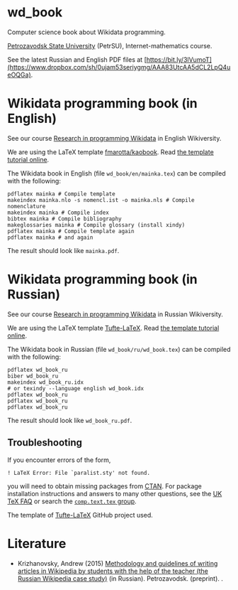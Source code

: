 wd_book
=============

Computer science book about Wikidata programming.

[Petrozavodsk State University](https://en.wikipedia.org/wiki/Petrozavodsk_State_University) (PetrSU), Internet-mathematics course.

See the latest Russian and English PDF files at [https://bit.ly/3lVumoT](https://www.dropbox.com/sh/0ujam53seriygmg/AAA83UtcAA5dCL2LpQ4ueOQGa).


# Wikidata programming book (in English)

See our course [Research in programming Wikidata](https://en.wikiversity.org/wiki/Research_in_programming_Wikidata) in English Wikiversity.

We are using the LaTeX template [fmarotta/kaobook](https://github.com/fmarotta/kaobook).
Read [the template tutorial online](https://github.com/fmarotta/kaobook/blob/master/examples/documentation/main.pdf).

The Wikidata book in English (file `wd_book/en/mainka.tex`) can be compiled with the following:

    pdflatex mainka # Compile template
    makeindex mainka.nlo -s nomencl.ist -o mainka.nls # Compile nomenclature
    makeindex mainka # Compile index
    bibtex mainka # Compile bibliography
    makeglossaries mainka # Compile glossary (install xindy)
    pdflatex mainka # Compile template again
    pdflatex mainka # and again

The result should look like `mainka.pdf`.

# Wikidata programming book (in Russian)

See our course [Research in programming Wikidata](https://ru.wikiversity.org/wiki/Программирование_Викиданных) in Russian Wikiversity.

We are using the LaTeX template [Tufte-LaTeX](https://github.com/Tufte-LaTeX/tufte-latex).
Read [the template tutorial online](https://raw.githubusercontent.com/Tufte-LaTeX/tufte-latex/master/sample-book.pdf).

The Wikidata book in Russian (file `wd_book/ru/wd_book.tex`) can be compiled with the following:

    pdflatex wd_book_ru
    biber wd_book_ru
    makeindex wd_book_ru.idx
    # or texindy --language english wd_book.idx
    pdflatex wd_book_ru
    pdflatex wd_book_ru
    pdflatex wd_book_ru

The result should look like `wd_book_ru.pdf`. 

## Troubleshooting

If you encounter errors of the form,

    ! LaTeX Error: File `paralist.sty' not found.

you will need to obtain missing packages from [CTAN](http://ctan.org).
For package installation instructions and answers to many other
questions, see the [UK TeX FAQ](http://www.tex.ac.uk/faq/) or search the [`comp.text.tex` group](http://groups.google.com/group/comp.text.tex).

The template of [Tufte-LaTeX](https://github.com/Tufte-LaTeX/tufte-latex) GitHub project used.

# Literature

   * Krizhanovsky, Andrew (2015) [Methodology and guidelines of writing articles in Wikipedia by students with the help of the teacher (the Russian Wikipedia case study)](http://nauchkor.ru/pubs/rabota-v-viki-srede-na-primere-russkoy-vikipedii-5690f7f35f1be74d9400018e) (in Russian). Petrozavodsk. (preprint). 
.
